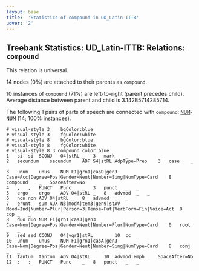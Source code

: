 ```yaml
---
layout: base
title:  'Statistics of compound in UD_Latin-ITTB'
udver: '2'
---
```


## Treebank Statistics: UD_Latin-ITTB: Relations: `compound`

This relation is universal.

14 nodes (0%) are attached to their parents as `compound`.

10 instances of `compound` (71%) are left-to-right (parent precedes child).
Average distance between parent and child is 3.14285714285714.

The following 1 pairs of parts of speech are connected with `compound`: <tt><a href="la_ittb-pos-NUM.html">NUM</a></tt>-<tt><a href="la_ittb-pos-NUM.html">NUM</a></tt> (14; 100% instances).


~~~ conllu
# visual-style 3	bgColor:blue
# visual-style 3	fgColor:white
# visual-style 8	bgColor:blue
# visual-style 8	fgColor:white
# visual-style 8 3 compound	color:blue
1	si	si	SCONJ	O4|stRL	_	3	mark	_	_
2	secundum	secundum	ADP	S4|stRL	AdpType=Prep	3	case	_	_
3	unum	unus	NUM	F1|grn1|casD|gen3	Case=Acc|Degree=Pos|Gender=Neut|Number=Sing|NumType=Card	8	compound	_	SpaceAfter=No
4	,	,	PUNCT	Punc	_	3	punct	_	_
5	ergo	ergo	ADV	O4|stRL	_	8	advmod	_	_
6	non	non	ADV	O4|stRL	_	8	advmod	_	_
7	erunt	sum	AUX	N3|modA|tem3|gen9|stAV	Mood=Ind|Number=Plur|Person=3|Tense=Fut|VerbForm=Fin|Voice=Act	8	cop	_	_
8	duo	duo	NUM	F1|grn1|casJ|gen3	Case=Nom|Degree=Pos|Gender=Neut|Number=Plur|NumType=Card	0	root	_	_
9	sed	sed	CCONJ	O4|vgr1|stRL	_	10	cc	_	_
10	unum	unus	NUM	F1|grn1|casA|gen3	Case=Nom|Degree=Pos|Gender=Neut|Number=Sing|NumType=Card	8	conj	_	_
11	tantum	tantum	ADV	O4|stRL	_	10	advmod:emph	_	SpaceAfter=No
12	:	:	PUNCT	Punc	_	8	punct	_	_

~~~



